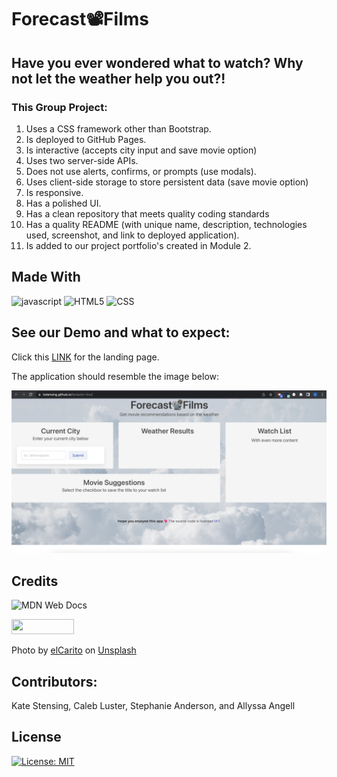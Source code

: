 # Forecast📽️Films

## Have you ever wondered what to watch? Why not let the weather help you out?!
### This Group Project:
1. Uses a CSS framework other than Bootstrap.
2. Is deployed to GitHub Pages.
3. Is interactive (accepts city input and save movie option)
4. Uses two server-side APIs.
5. Does not use alerts, confirms, or prompts (use modals).
6. Uses client-side storage to store persistent data (save movie option)
7. Is responsive.
8. Has a polished UI.
9. Has a clean repository that meets quality coding standards
10. Has a quality README (with unique name, description, technologies used, screenshot, and link to deployed application).
11. Is added to our project portfolio's created in Module 2.

## Made With
![javascript](https://img.shields.io/badge/JavaScript-F7DF1E?style=for-the-badge&logo=javascript&logoColor=black) ![HTML5](https://img.shields.io/badge/html5-%23E34F26.svg?style=for-the-badge&logo=html5&logoColor=white) ![CSS](https://img.shields.io/badge/CSS3-1572B6?style=for-the-badge&logo=css3&logoColor=white)

<!-- comment -->

## See our Demo and what to expect:

Click this [LINK](https://kstensing.github.io/fantastic-four/) for the landing page.

The application should resemble the image below:

<img width="1355" alt="Forecast Films" src="assets/images/ForecastFilms02.09.png">

## Credits

![MDN Web Docs](https://img.shields.io/badge/MDN_Web_Docs-black?style=for-the-badge&logo=mdnwebdocs&logoColor=white)

<img src="https://bulma.io/images/made-with-bulma.png" width="100" height="24"/>

Photo by <a href="https://unsplash.com/@elcarito?utm_source=unsplash&utm_medium=referral&utm_content=creditCopyText">elCarito</a> on <a href="https://unsplash.com/s/photos/cloud?utm_source=unsplash&utm_medium=referral&utm_content=creditCopyText">Unsplash</a>
    
## Contributors:
Kate Stensing, Caleb Luster, Stephanie Anderson, and Allyssa Angell

## License

[![License: MIT](https://img.shields.io/badge/License-MIT-yellow.svg)](https://opensource.org/licenses/MIT)

<!--
[![ForTheBadge built-with-swag](http://ForTheBadge.com/images/badges/built-with-swag.svg)](https://GitHub.com/Naereen/)[![ForTheBadge makes-people-smile](http://ForTheBadge.com/images/badges/makes-people-smile.svg)](http://ForTheBadge.com)
-->